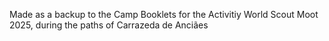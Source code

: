 Made as a backup to the Camp Booklets for the Activitiy World Scout Moot 2025, during the paths of Carrazeda de Anciães